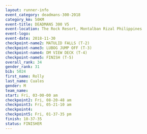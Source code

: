 ```yaml
---
layout: runner-info 
event_category: deadmans-300-2018 
category_km: 50KM 
event-title: DEADMANS 300 V5 
event-location: The Rock Resort, Montalban Rizal Philippines 
event-logo: 
event-date: 2018-11-30 
checkpoint-name2: MATULID FALLS (T-2) 
checkpoint-name3: LUBOG JUMP OFF (T-3) 
checkpoint-name4: DM VIEW DECK (T-4) 
checkpoint-name5: FINISH (T-5) 
overall_rank: 34
gender_rank: 31
bib: 5024
first_name: Rolly
last_name: Cuales
gender: M
team_name: 
start: Fri, 03-00-00 am
checkpoint2: Fri, 08-20-48 am
checkpoint3: Fri, 05-21-10 am
checkpoint4: 
checkpoint5: Fri, 01-37-35 pm
finish: 10-37-35
status: FINISHER
---
```

